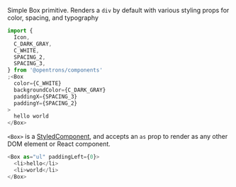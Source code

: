 Simple Box primitive. Renders a `div` by default with various styling props for color, spacing, and typography

```js
import {
  Icon,
  C_DARK_GRAY,
  C_WHITE,
  SPACING_2,
  SPACING_3,
} from '@opentrons/components'
;<Box
  color={C_WHITE}
  backgroundColor={C_DARK_GRAY}
  paddingX={SPACING_3}
  paddingY={SPACING_2}
>
  hello world
</Box>
```

`<Box>` is a [StyledComponent](https://styled-components.com/docs/basics#getting-started), and accepts an `as` prop to render as any other DOM element or React component.

```js
<Box as="ul" paddingLeft={0}>
  <li>hello</li>
  <li>world</li>
</Box>
```
